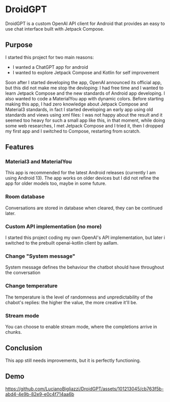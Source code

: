# DroidGPT
DroidGPT is a custom OpenAI API client for Android that provides an easy to use chat interface built with Jetpack Compose.

## Purpose
I started this project for two main reasons:
- I wanted a ChatGPT app for android
- I wanted to explore Jetpack Compose and Kotlin for self improvement


Soon after I started developing the app, OpenAI announced its official app, but this did not make me stop the devloping: I had free time and I wanted to learn Jetpack Compose and the new standards of Android app developing. I also wanted to code a MaterialYou app with dynamic colors.
Before starting making this app, I had zero knowledge about Jetpack Compose and Material3 standards, in fact I started developing an early app using old standards and views using xml files: I was not happy about the result and it seemed too heavy for such a small app like this, in that
moment, while doing some web researches, I met Jetpack Compose and I tried it, then I dropped my first app and I switched to Compose, restarting from scratch.


## Features
### Material3 and MaterialYou 
This app is recommended for the latest Android releases (currently I am using Android 13). The app works on older devices but I did not refine the app for older models too, maybe in some future.

### Room database
Conversations are stored in database when cleared, they can be continued later.

### Custom API implementation (no more)
I started this project coding my own OpenAI's API implementation, but later i switched to the prebuilt openai-kotlin client by aallam.

### Change "System message"
System message defines the behaviour the chatbot should have throughout the conversation

### Change temperature
The temperature is the level of randomness and unpredictability of the chabot's replies: the higher the value, the more creative it'll be.

### Stream mode
You can choose to enable stream mode, where the completions arrive in chunks.


## Conclusion
This app still needs improvements, but it is perfectly functioning.

## Demo
https://github.com/LucianoBigliazzi/DroidGPT/assets/101213045/cb763f5b-abd4-4e9b-82e9-e0c4f714aa6b
